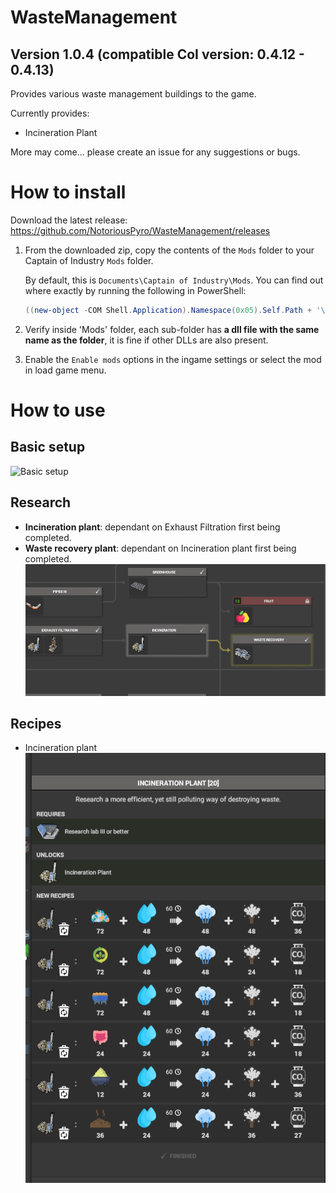 # WasteManagement
## Version 1.0.4 (compatible CoI version: 0.4.12 - 0.4.13)

Provides various waste management buildings to the game.

Currently provides:
* Incineration Plant

More may come... please create an issue for any suggestions or bugs.

# How to install

Download the latest release: https://github.com/NotoriousPyro/WasteManagement/releases

1. From the downloaded zip, copy the contents of the `Mods` folder to your Captain of Industry `Mods` folder.

    By default, this is `Documents\Captain of Industry\Mods`. You can find out where exactly by running the following in PowerShell:
    ```powershell
    ((new-object -COM Shell.Application).Namespace(0x05).Self.Path + '\Captain of Industry\Mods')
    ```

2. Verify inside 'Mods' folder, each sub-folder has **a dll file with the same name as the folder**, it is fine if other DLLs are also present.

3. Enable the `Enable mods` options in the ingame settings or select the mod in load game menu.

# How to use

## Basic setup
![Basic setup](docs/basicsetup.png)

## Research
* **Incineration plant**: dependant on Exhaust Filtration first being completed.
* **Waste recovery plant**: dependant on Incineration plant first being completed.
![Research](docs/research.png)

## Recipes
* Incineration plant
![Recipes: Incineration Plant](docs/recipes_incinerationplant.png)
